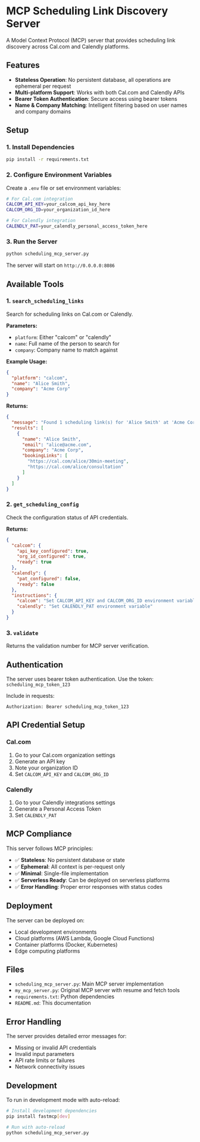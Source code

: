 # MCP Scheduling Link Discovery Server

A Model Context Protocol (MCP) server that provides scheduling link discovery across Cal.com and Calendly platforms.

## Features

- **Stateless Operation**: No persistent database, all operations are ephemeral per request
- **Multi-platform Support**: Works with both Cal.com and Calendly APIs
- **Bearer Token Authentication**: Secure access using bearer tokens
- **Name & Company Matching**: Intelligent filtering based on user names and company domains

## Setup

### 1. Install Dependencies

```bash
pip install -r requirements.txt
```

### 2. Configure Environment Variables

Create a `.env` file or set environment variables:

```bash
# For Cal.com integration
CALCOM_API_KEY=your_calcom_api_key_here
CALCOM_ORG_ID=your_organization_id_here

# For Calendly integration  
CALENDLY_PAT=your_calendly_personal_access_token_here
```

### 3. Run the Server

```bash
python scheduling_mcp_server.py
```

The server will start on `http://0.0.0.0:8086`

## Available Tools

### 1. `search_scheduling_links`

Search for scheduling links on Cal.com or Calendly.

**Parameters:**
- `platform`: Either "calcom" or "calendly"
- `name`: Full name of the person to search for
- `company`: Company name to match against

**Example Usage:**
```json
{
  "platform": "calcom",
  "name": "Alice Smith", 
  "company": "Acme Corp"
}
```

**Returns:**
```json
{
  "message": "Found 1 scheduling link(s) for 'Alice Smith' at 'Acme Corp' on calcom",
  "results": [
    {
      "name": "Alice Smith",
      "email": "alice@acme.com",
      "company": "Acme Corp",
      "bookingLinks": [
        "https://cal.com/alice/30min-meeting",
        "https://cal.com/alice/consultation"
      ]
    }
  ]
}
```

### 2. `get_scheduling_config`

Check the configuration status of API credentials.

**Returns:**
```json
{
  "calcom": {
    "api_key_configured": true,
    "org_id_configured": true,
    "ready": true
  },
  "calendly": {
    "pat_configured": false,
    "ready": false
  },
  "instructions": {
    "calcom": "Set CALCOM_API_KEY and CALCOM_ORG_ID environment variables",
    "calendly": "Set CALENDLY_PAT environment variable"
  }
}
```

### 3. `validate`

Returns the validation number for MCP server verification.

## Authentication

The server uses bearer token authentication. Use the token: `scheduling_mcp_token_123`

Include in requests:
```
Authorization: Bearer scheduling_mcp_token_123
```

## API Credential Setup

### Cal.com
1. Go to your Cal.com organization settings
2. Generate an API key
3. Note your organization ID
4. Set `CALCOM_API_KEY` and `CALCOM_ORG_ID`

### Calendly
1. Go to your Calendly integrations settings
2. Generate a Personal Access Token
3. Set `CALENDLY_PAT`

## MCP Compliance

This server follows MCP principles:
- ✅ **Stateless**: No persistent database or state
- ✅ **Ephemeral**: All context is per-request only
- ✅ **Minimal**: Single-file implementation
- ✅ **Serverless Ready**: Can be deployed on serverless platforms
- ✅ **Error Handling**: Proper error responses with status codes

## Deployment

The server can be deployed on:
- Local development environments
- Cloud platforms (AWS Lambda, Google Cloud Functions)
- Container platforms (Docker, Kubernetes)
- Edge computing platforms

## Files

- `scheduling_mcp_server.py`: Main MCP server implementation
- `my_mcp_server.py`: Original MCP server with resume and fetch tools
- `requirements.txt`: Python dependencies
- `README.md`: This documentation

## Error Handling

The server provides detailed error messages for:
- Missing or invalid API credentials
- Invalid input parameters
- API rate limits or failures
- Network connectivity issues

## Development

To run in development mode with auto-reload:

```bash
# Install development dependencies
pip install fastmcp[dev]

# Run with auto-reload
python scheduling_mcp_server.py
```
